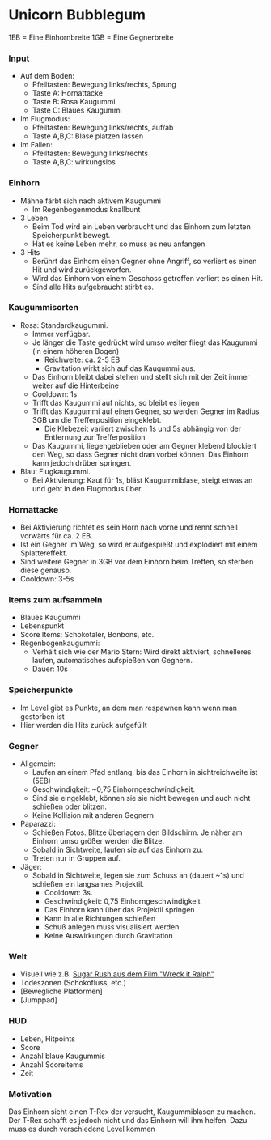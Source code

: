 Unicorn Bubblegum
===================
1EB = Eine Einhornbreite
1GB = Eine Gegnerbreite

### Input
- Auf dem Boden:
  - Pfeiltasten: Bewegung links/rechts, Sprung
  - Taste A: Hornattacke
  - Taste B: Rosa Kaugummi
  - Taste C: Blaues Kaugummi
- Im Flugmodus:
	- Pfeiltasten: Bewegung links/rechts, auf/ab
	- Taste A,B,C: Blase platzen lassen
- Im Fallen:
	- Pfeiltasten: Bewegung links/rechts
	- Taste A,B,C: wirkungslos

### Einhorn
- Mähne färbt sich nach aktivem Kaugummi
	- Im Regenbogenmodus knallbunt
- 3 Leben
	- Beim Tod wird ein Leben verbraucht und das Einhorn zum letzten Speicherpunkt bewegt.
	- Hat es keine Leben mehr, so muss es neu anfangen
- 3 Hits
	- Berührt das Einhorn einen Gegner ohne Angriff, so verliert es einen Hit und wird zurückgeworfen.
	- Wird das Einhorn von einem Geschoss getroffen verliert es einen Hit.
	- Sind alle Hits aufgebraucht stirbt es.

### Kaugummisorten
- Rosa: Standardkaugummi.
	- Immer verfügbar.
	- Je länger die Taste gedrückt wird umso weiter fliegt das Kaugummi (in einem höheren Bogen)
		- Reichweite: ca. 2-5 EB
		- Gravitation wirkt sich auf das Kaugummi aus.
	- Das Einhorn bleibt dabei stehen und stellt sich mit der Zeit immer weiter auf die Hinterbeine
	- Cooldown: 1s
	- Trifft das Kaugummi auf nichts, so bleibt es liegen
	- Trifft das Kaugummi auf einen Gegner, so werden Gegner im Radius 3GB um die Trefferposition eingeklebt.
		- Die Klebezeit variiert zwischen 1s und 5s abhängig von der Entfernung zur Trefferposition
	- Das Kaugummi, liegengeblieben oder am Gegner klebend  blockiert den Weg, so dass Gegner nicht dran vorbei können. Das Einhorn kann jedoch drüber springen.
- Blau: Flugkaugummi.
	- Bei Aktivierung: Kaut für 1s, bläst Kaugummiblase, steigt etwas an und geht in den Flugmodus über.

### Hornattacke
- Bei Aktivierung richtet es sein Horn nach vorne und rennt schnell vorwärts für ca. 2 EB.
- Ist ein Gegner im Weg, so wird er aufgespießt und explodiert mit einem Splattereffekt.
- Sind weitere Gegner in 3GB vor dem Einhorn beim Treffen, so sterben diese genauso.
- Cooldown: 3-5s

### Items zum aufsammeln
- Blaues Kaugummi
- Lebenspunkt
- Score Items: Schokotaler, Bonbons, etc.
- Regenbogenkaugummi:
	- Verhält sich wie der Mario Stern: Wird direkt aktiviert, schnelleres laufen, automatisches aufspießen von Gegnern.
	- Dauer: 10s

### Speicherpunkte

- Im Level gibt es Punkte, an dem man respawnen kann wenn man gestorben ist
- Hier werden die Hits zurück aufgefüllt

### Gegner
- Allgemein:
	- Laufen an einem Pfad entlang, bis das Einhorn in sichtreichweite ist (5EB)
	- Geschwindigkeit: ~0,75 Einhorngeschwindigkeit.
	- Sind sie eingeklebt, können sie sie nicht bewegen und auch nicht schießen oder blitzen.
	- Keine Kollision mit anderen Gegnern
- Paparazzi:
	- Schießen Fotos. Blitze überlagern den Bildschirm. Je näher am Einhorn umso größer werden die Blitze.
	- Sobald in Sichtweite, laufen sie auf das Einhorn zu. 
	- Treten nur in Gruppen auf.
- Jäger:
	- Sobald in Sichtweite, legen sie zum Schuss an (dauert ~1s) und schießen ein langsames Projektil.
		- Cooldown: 3s.
		- Geschwindigkeit: 0,75 Einhorngeschwindigkeit
		- Das Einhorn kann über das Projektil springen
		- Kann in alle Richtungen schießen
		- Schuß anlegen muss visualisiert werden
		- Keine Auswirkungen durch Gravitation

### Welt
- Visuell wie z.B. [Sugar Rush aus dem Film "Wreck it Ralph"](http://wreckitralph.wikia.com/wiki/Candy_Cane_Forest?file=Ralph_meets_Vanellope)
- Todeszonen (Schokofluss, etc.)
- [Bewegliche Platformen]
- [Jumppad]

### HUD
- Leben, Hitpoints
- Score
- Anzahl blaue Kaugummis
- Anzahl Scoreitems
- Zeit

### Motivation
Das Einhorn sieht einen T-Rex der versucht, Kaugummiblasen zu machen. Der T-Rex schafft es jedoch nicht und das Einhorn will ihm helfen. Dazu muss es durch verschiedene Level kommen


